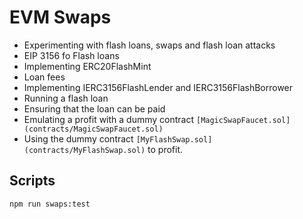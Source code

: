 # EVM Swaps

* Experimenting with flash loans, swaps and flash loan attacks
* EIP 3156 fo Flash loans
* Implementing ERC20FlashMint
* Loan fees
* Implementing IERC3156FlashLender and IERC3156FlashBorrower
* Running a flash loan
* Ensuring that the loan can be paid
* Emulating a profit with a dummy contract `[MagicSwapFaucet.sol](contracts/MagicSwapFaucet.sol)`
* Using the dummy contract `[MyFlashSwap.sol](contracts/MyFlashSwap.sol)` to profit.

## Scripts

```bash
npm run swaps:test
```
